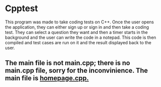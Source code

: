 # Cpptest

This program was made to take coding tests on C++. Once the user opens the application, they can either sign up or sign in and then take a coding test. They can select a question they want and then a timer starts in the background and the user can write the code in a notepad. This code is then compiled and test cases are run on it and the result displayed back to the user.

## The main file is not main.cpp; there is no main.cpp file, sorry for the inconvinience. The main file is <u>homepage.cpp.</u> 

